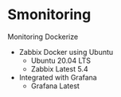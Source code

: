 # Smonitoring
 Monitoring Dockerize
 - Zabbix Docker using Ubuntu
    - Ubuntu 20.04 LTS
    - Zabbix Latest 5.4
 - Integrated with Grafana
    - Grafana Latest